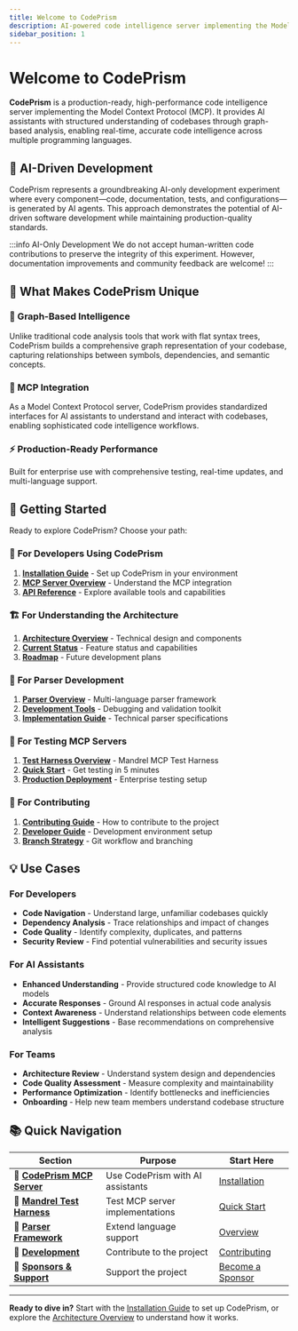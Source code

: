 ```yaml
---
title: Welcome to CodePrism
description: AI-powered code intelligence server implementing the Model Context Protocol (MCP)
sidebar_position: 1
---
```


# Welcome to CodePrism

**CodePrism** is a production-ready, high-performance code intelligence server implementing the Model Context Protocol (MCP). It provides AI assistants with structured understanding of codebases through graph-based analysis, enabling real-time, accurate code intelligence across multiple programming languages.

## 🤖 AI-Driven Development

CodePrism represents a groundbreaking AI-only development experiment where every component—code, documentation, tests, and configurations—is generated by AI agents. This approach demonstrates the potential of AI-driven software development while maintaining production-quality standards.

:::info AI-Only Development
We do not accept human-written code contributions to preserve the integrity of this experiment. However, documentation improvements and community feedback are welcome!
:::

## 🌟 What Makes CodePrism Unique

### 🔗 Graph-Based Intelligence
Unlike traditional code analysis tools that work with flat syntax trees, CodePrism builds a comprehensive graph representation of your codebase, capturing relationships between symbols, dependencies, and semantic concepts.

### 🔌 MCP Integration
As a Model Context Protocol server, CodePrism provides standardized interfaces for AI assistants to understand and interact with codebases, enabling sophisticated code intelligence workflows.

### ⚡ Production-Ready Performance
Built for enterprise use with comprehensive testing, real-time updates, and multi-language support.

## 🚀 Getting Started

Ready to explore CodePrism? Choose your path:

### 🔧 **For Developers Using CodePrism**
1. **[Installation Guide](mcp-server/getting-started/installation)** - Set up CodePrism in your environment
2. **[MCP Server Overview](mcp-server/overview)** - Understand the MCP integration
3. **[API Reference](mcp-server/api-reference)** - Explore available tools and capabilities

### 🏗️ **For Understanding the Architecture** 
1. **[Architecture Overview](mcp-server/architecture/overview)** - Technical design and components
2. **[Current Status](mcp-server/architecture/current-status)** - Feature status and capabilities
3. **[Roadmap](mcp-server/architecture/roadmap)** - Future development plans

### 🔬 **For Parser Development**
1. **[Parser Overview](parsers/overview)** - Multi-language parser framework
2. **[Development Tools](parsers/development-tools)** - Debugging and validation toolkit
3. **[Implementation Guide](parsers/specification)** - Technical parser specifications

### 🧪 **For Testing MCP Servers**
1. **[Test Harness Overview](test-harness/)** - Mandrel MCP Test Harness
2. **[Quick Start](test-harness/getting-started/quick-start)** - Get testing in 5 minutes
3. **[Production Deployment](test-harness/production-deployment)** - Enterprise testing setup

### 👥 **For Contributing**
1. **[Contributing Guide](development/contributing)** - How to contribute to the project
2. **[Developer Guide](development/developer-guide)** - Development environment setup
3. **[Branch Strategy](development/branch-strategy)** - Git workflow and branching

## 💡 Use Cases

### For Developers
- **Code Navigation** - Understand large, unfamiliar codebases quickly
- **Dependency Analysis** - Trace relationships and impact of changes
- **Code Quality** - Identify complexity, duplicates, and patterns
- **Security Review** - Find potential vulnerabilities and security issues

### For AI Assistants
- **Enhanced Understanding** - Provide structured code knowledge to AI models
- **Accurate Responses** - Ground AI responses in actual code analysis
- **Context Awareness** - Understand relationships between code elements
- **Intelligent Suggestions** - Base recommendations on comprehensive analysis

### For Teams
- **Architecture Review** - Understand system design and dependencies
- **Code Quality Assessment** - Measure complexity and maintainability
- **Performance Optimization** - Identify bottlenecks and inefficiencies
- **Onboarding** - Help new team members understand codebase structure

## 📚 Quick Navigation

| Section | Purpose | Start Here |
|---------|---------|------------|
| 🔧 **[CodePrism MCP Server](mcp-server/)** | Use CodePrism with AI assistants | [Installation](mcp-server/getting-started/installation) |
| 🧪 **[Mandrel Test Harness](test-harness/)** | Test MCP server implementations | [Quick Start](test-harness/getting-started/quick-start) |
| 🔬 **[Parser Framework](parsers/)** | Extend language support | [Overview](parsers/overview) |
| 👥 **[Development](development/)** | Contribute to the project | [Contributing](development/contributing) |
| 💝 **[Sponsors & Support](Sponsors)** | Support the project | [Become a Sponsor](Sponsors#-become-a-sponsor) |

---

**Ready to dive in?** Start with the [Installation Guide](mcp-server/getting-started/installation) to set up CodePrism, or explore the [Architecture Overview](mcp-server/architecture/overview) to understand how it works.
